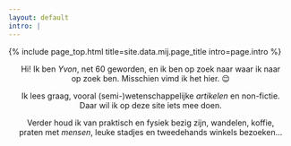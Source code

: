 ```yaml
---
layout: default
intro: |
---
```


{% include page_top.html 
   title=site.data.mij.page_title 
   intro=page.intro 
%}


<div class="custom-section">
  
<div style="text-align:center; margin: 0px 8px 0px 12px">
<p>Hi! Ik ben <em>Yvon</em>, net 60 geworden, en ik ben op zoek naar waar ik naar op zoek ben. Misschien vimd ik het hier. &#128524;</p>

<p>Ik lees graag, vooral (semi-)wetenschappelijke <em>artikelen</em> en non-fictie. Daar wil ik op deze site iets mee doen.</p>

<p>Verder houd ik van praktisch en fysiek bezig zijn, wandelen, koffie, praten met <em>mensen</em>, leuke stadjes en tweedehands winkels bezoeken...</p>
</div>
  
</div>

